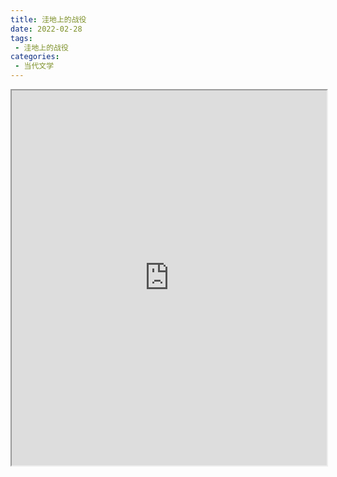 ```yaml
---
title: 洼地上的战役
date: 2022-02-28
tags:
 - 洼地上的战役
categories:
 - 当代文学
---
```




<iframe src="https://study-doc.yourtools.icu/pdf/web/viewer.html?file=https://vkceyugu.cdn.bspapp.com/VKCEYUGU-e9075d72-0451-48df-afe1-d46932ae4554/d09696e1-0b45-43c6-8db6-980a3e8648df.pdf" width="100%" height="600px"></iframe>
